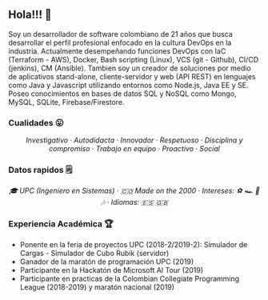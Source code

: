 ## Hola!!! 👋

<!--
**BrandonRodriguezC/BrandonRodriguezC** is a ✨ _special_ ✨ repository because its `README.md` (this file) appears on your GitHub profile.

Here are some ideas to get you started:

- 🔭 I’m currently working on ...
- 🌱 I’m currently learning ...
- 👯 I’m looking to collaborate on ...
- 🤔 I’m looking for help with ...
- 💬 Ask me about ...
- 📫 How to reach me: ...
- 😄 Pronouns: ...
- ⚡ Fun fact: ...
-->

Soy un desarrollador de software colombiano de 21 años que busca desarrollar el perfil profesional enfocado en la cultura DevOps en la industria. Actualmente desempeñando funciones DevOps con IaC (Terraform - AWS), Docker, Bash scripting (Linux), VCS (git - Github), CI/CD (jenkins), CM (Ansible). Tambien soy un creador de soluciones por medio de aplicativos stand-alone, cliente-servidor y web (API REST) en lenguajes como Java y Javascript utilizando entornos como Node.js, Java EE y SE. Poseo conocimientos en bases de datos SQL y NoSQL como Mongo, MySQL, SQLite, Firebase/Firestore. 

### Cualidades 😛
<p align="center" style= "font-style: italic">
Investigativo · Autodidacta · Innovador · Respetuoso · Disciplina y compromiso · Trabajo en equipo · Proactivo · Social
</p>


### Datos rapidos 🗒 
<p align="center" style= "font-style: italic">
🎓 UPC (Ingeniero en Sistemas) · 🇨🇴 Made on the 2000 · Intereses: ⚽️ 🏎 🎥 🎶 · Idiomas: 🇪🇸 🇬🇧 
</p>

### Experiencia Académica 🏆
- Ponente en la feria de proyectos UPC (2018-2/2019-2): Simulador de Cargas - Simulador de Cubo Rubik (servidor)
- Ganador de la maratón de programación UPC (2019)
- Participante en la Hackatón de Microsoft AI Tour (2019)
- Participante en practicas de la Colombian Collegiate Programming League (2018-2019) y maratón nacional (2019)
